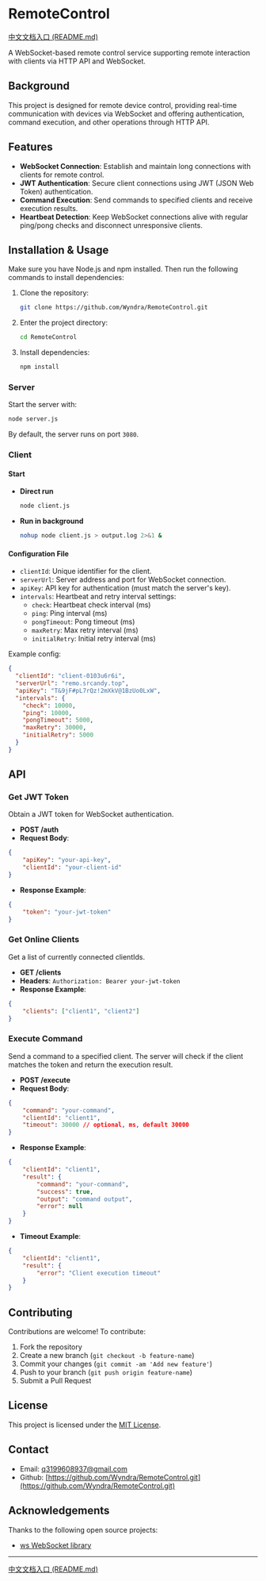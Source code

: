 # RemoteControl

[中文文档入口 (README.md)](./README.md)

A WebSocket-based remote control service supporting remote interaction with clients via HTTP API and WebSocket.

## Background

This project is designed for remote device control, providing real-time communication with devices via WebSocket and offering authentication, command execution, and other operations through HTTP API.

## Features

- **WebSocket Connection**: Establish and maintain long connections with clients for remote control.
- **JWT Authentication**: Secure client connections using JWT (JSON Web Token) authentication.
- **Command Execution**: Send commands to specified clients and receive execution results.
- **Heartbeat Detection**: Keep WebSocket connections alive with regular ping/pong checks and disconnect unresponsive clients.

## Installation & Usage

Make sure you have Node.js and npm installed. Then run the following commands to install dependencies:

1. Clone the repository:

   ```bash
   git clone https://github.com/Wyndra/RemoteControl.git
   ```
2. Enter the project directory:

   ```bash
   cd RemoteControl
   ```
3. Install dependencies:

   ```bash
   npm install
   ```

### Server

Start the server with:

```bash
node server.js
```

By default, the server runs on port `3080`.

### Client

#### Start

- **Direct run**

  ```bash
  node client.js
  ```
- **Run in background**

  ```bash
  nohup node client.js > output.log 2>&1 &
  ```

#### Configuration File

- `clientId`: Unique identifier for the client.
- `serverUrl`: Server address and port for WebSocket connection.
- `apiKey`: API key for authentication (must match the server's key).
- `intervals`: Heartbeat and retry interval settings:
  - `check`: Heartbeat check interval (ms)
  - `ping`: Ping interval (ms)
  - `pongTimeout`: Pong timeout (ms)
  - `maxRetry`: Max retry interval (ms)
  - `initialRetry`: Initial retry interval (ms)

Example config:

```json
{
  "clientId": "client-0103u6r6i",
  "serverUrl": "remo.srcandy.top",
  "apiKey": "T&9jF#pL7rQz!2mXkV@1BzUo0LxW",
  "intervals": {
    "check": 10000,
    "ping": 10000,
    "pongTimeout": 5000,
    "maxRetry": 30000,
    "initialRetry": 5000
  }
}
```

## API

### Get JWT Token

Obtain a JWT token for WebSocket authentication.

- **POST /auth**
- **Request Body**:

```json
{
    "apiKey": "your-api-key",
    "clientId": "your-client-id"
}
```

- **Response Example**:

```json
{
    "token": "your-jwt-token"
}
```

### Get Online Clients

Get a list of currently connected clientIds.

- **GET /clients**
- **Headers**: `Authorization: Bearer your-jwt-token`
- **Response Example**:

```json
{
    "clients": ["client1", "client2"]
}
```

### Execute Command

Send a command to a specified client. The server will check if the client matches the token and return the execution result.

- **POST /execute**
- **Request Body**:

```json
{
    "command": "your-command",
    "clientId": "client1",
    "timeout": 30000 // optional, ms, default 30000
}
```

- **Response Example**:

```json
{
    "clientId": "client1",
    "result": {
        "command": "your-command",
        "success": true,
        "output": "command output",
        "error": null
    }
}
```

- **Timeout Example**:

```json
{
    "clientId": "client1",
    "result": {
        "error": "Client execution timeout"
    }
}
```

## Contributing

Contributions are welcome! To contribute:

1. Fork the repository
2. Create a new branch (`git checkout -b feature-name`)
3. Commit your changes (`git commit -am 'Add new feature'`)
4. Push to your branch (`git push origin feature-name`)
5. Submit a Pull Request

## License

This project is licensed under the [MIT License](LICENSE).

## Contact

- Email: <q3199608937@gmail.com>
- Github: [https://github.com/Wyndra/RemoteControl.git](https://github.com/Wyndra/RemoteControl.git)

## Acknowledgements

Thanks to the following open source projects:

- [ws WebSocket library](https://www.npmjs.com/package/ws)

---

[中文文档入口 (README.md)](./README.md)
